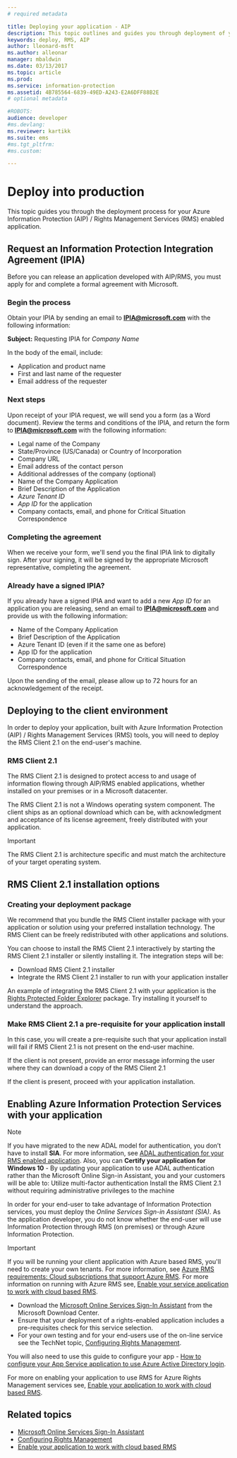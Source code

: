 ```yaml
---
# required metadata

title: Deploying your application - AIP
description: This topic outlines and guides you through deployment of your application
keywords: deploy, RMS, AIP
author: lleonard-msft
ms.author: alleonar
manager: mbaldwin
ms.date: 03/13/2017
ms.topic: article
ms.prod:
ms.service: information-protection
ms.assetid: 4B785564-6839-49ED-A243-E2A6DFF88B2E
# optional metadata

#ROBOTS:
audience: developer
#ms.devlang:
ms.reviewer: kartikk
ms.suite: ems
#ms.tgt_pltfrm:
#ms.custom:

---
```

# Deploy into production

This topic guides you through the deployment process for your Azure Information Protection (AIP) / Rights Management Services (RMS) enabled application.

## Request an Information Protection Integration Agreement (IPIA)
Before you can release an application developed with AIP/RMS, you must apply for and complete a formal agreement with Microsoft.

### Begin the process
Obtain your IPIA by sending an email to **IPIA@microsoft.com** with the following information:

**Subject:** Requesting IPIA for *Company Name*

In the body of the email, include:
- Application and product name
- First and last name of the requester
- Email address of the requester

### Next steps
Upon receipt of your IPIA request, we will send you a form (as a Word document).
Review the terms and conditions of the IPIA, and return the form to **IPIA@microsoft.com** with the following information:
- Legal name of the Company
- State/Province (US/Canada) or Country of Incorporation
- Company URL
- Email address of the contact person
- Additional addresses of the company (optional)
- Name of the Company Application
- Brief Description of the Application
- *Azure Tenant ID*
- *App ID* for the application
- Company contacts, email, and phone for Critical Situation Correspondence

### Completing the agreement
When we receive your form, we'll send you the final IPIA link to digitally sign. After your signing, it will be signed by the appropriate Microsoft representative, completing the agreement.

### Already have a signed IPIA?
If you already have a signed IPIA and want to add a new *App ID*
for an application you are releasing, send an email to **IPIA@microsoft.com** and provide us with the following information:
- Name of the Company Application
- Brief Description of the Application
- Azure Tenant ID (even if it the same one as before)
- App ID for the application
- Company contacts, email, and phone for Critical Situation Correspondence

Upon the sending of the email, please allow up to 72 hours for an acknowledgement of the receipt.

## Deploying to the client environment

In order to deploy your application, built with Azure Information Protection (AIP) / Rights Management Services (RMS) tools, you will need to deploy the RMS Client 2.1 on the end-user's machine.

### RMS Client 2.1
The RMS Client 2.1 is designed to protect access to and usage of information flowing through AIP/RMS enabled applications, whether installed on your premises or in a Microsoft datacenter.

The RMS Client 2.1 is not a Windows operating system component. The client ships as an optional download which can be, with acknowledgment and acceptance of its license agreement, freely distributed with your application.

> [!IMPORTANT]
> The RMS Client 2.1 is architecture specific and must match the architecture of your target operating system.


## RMS Client 2.1 installation options

### Creating your deployment package

We recommend that you bundle the RMS Client installer package with your application or solution using your preferred installation technology. The RMS Client can be freely redistributed with other applications and solutions.

You can choose to install the RMS Client 2.1 interactively by starting the RMS Client 2.1 installer or silently installing it. The integration steps will be:

-   Download RMS Client 2.1 installer
-   Integrate the RMS Client 2.1 installer to run with your application installer

An example of integrating the RMS Client 2.1 with your application is the [Rights Protected Folder Explorer](https://technet.microsoft.com/library/rights-protected-folder-explorer(v=ws.10).aspx) package. Try installing it yourself to understand the approach.

### Make RMS Client 2.1 a pre-requisite for your application install

In this case, you will create a pre-requisite such that your application install will fail if RMS Client 2.1 is not present on the end-user machine.

If the client is not present, provide an error message informing the user where they can download a copy of the RMS Client 2.1

If the client is present, proceed with your application installation.

## Enabling Azure Information Protection Services with your application

> [!NOTE]
> If you have migrated to the new ADAL model for authentication, you don’t have to install **SIA**. For more information, see [ADAL authentication for your RMS enabled application](adal-auth.md).
> Also, you can **Certify your application for Windows 10** - By updating your application to use ADAL authentication rather than the Microsoft Online Sign-in Assistant, you and your customers will be able to:
> Utilize multi-factor authentication
> Install the RMS Client 2.1 without requiring administrative privileges to the machine

In order for your end-user to take advantage of Information Protection services, you must deploy the *Online Services Sign-in Assistant (SIA)*. As the application developer, you do not know whether the end-user will use Information Protection through RMS (on premises) or through Azure Information Protection.


> [!IMPORTANT]
> If you will be running your client application with Azure based RMS, you'll need to create your own tenants. For more information, see [Azure RMS requirements: Cloud subscriptions that support Azure RMS](../requirements.md).
> For more information on running with Azure RMS see, [Enable your service application to work with cloud based RMS](how-to-use-file-api-with-aadrm-cloud.md).

-   Download the [Microsoft Online Services Sign-In Assistant](http://www.microsoft.com/download/details.aspx?id=28177) from the Microsoft Download Center.
-   Ensure that your deployment of a rights-enabled application includes a pre-requisites check for this service selection.
-   For your own testing and for your end-users use of the on-line service see the TechNet topic, [Configuring Rights Management](https://TechNet.Microsoft.Com/library/jj585002.aspx).

You will also need to use this guide to configure your app - [How to configure your App Service application to use Azure Active Directory login](https://docs.microsoft.com/azure/app-service-mobile/app-service-mobile-how-to-configure-active-directory-authentication).

For more on enabling your application to use RMS for Azure Rights Management services see, [Enable your application to work with cloud based RMS](how-to-use-file-api-with-aadrm-cloud.md).

## Related topics

* [Microsoft Online Services Sign-In Assistant](http://www.microsoft.com/download/details.aspx?id=28177)
* [Configuring Rights Management](https://TechNet.Microsoft.Com/library/jj585002.aspx)
* [Enable your application to work with cloud based RMS](how-to-use-file-api-with-aadrm-cloud.md)


